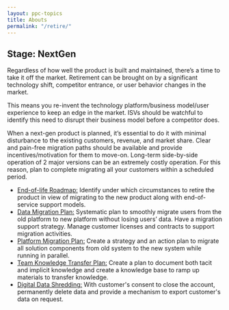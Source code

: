 ```yaml
---
layout: ppc-topics
title: Abouts
permalink: "/retire/" 
---
```

## Stage: NextGen

Regardless of how well the product is built and maintained, there’s a time to take it off the market. Retirement can be brought on by a significant technology shift, competitor entrance, or user behavior changes in the market.

This means you re-invent the technology platform/business model/user experience to keep an edge in the market. ISVs should be watchful to identify this need to disrupt their business model before a competitor does.

When a next-gen product is planned, it’s essential to do it with minimal disturbance to the existing customers, revenue, and market share. Clear and pain-free migration paths should be available and provide incentives/motivation for them to move-on. Long-term side-by-side operation of 2 major versions can be an extremely costly operation. For this reason, plan to complete migrating all your customers within a scheduled period.

- [End-of-life Roadmap:](./01-end-of-life-roadmap) Identify under which circumstances to retire the product in view of migrating to the new product along with end-of-service support models.
- [Data Migration Plan:](./02-data-migration-plan) Systematic plan to smoothly migrate users from the old platform to new platform without losing users’ data. Have a migration support strategy. Manage customer licenses and contracts to support migration activities.
- [Platform Migration Plan:](./03-platform-migration-plan) Create a strategy and an action plan to migrate all solution components from old system to the new system while running in parallel.
- [Team Knowledge Transfer Plan:](./04-team-knowledge-transfer-plan) Create a plan to document both tacit and implicit knowledge and create a knowledge base to ramp up materials to transfer knowledge.
- [Digital Data Shredding:](./05-digital-data-shredding) With customer's consent to close the account, permanently delete data and provide a mechanism to export customer's data on request.
